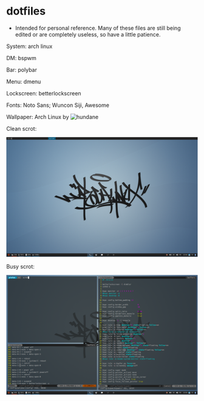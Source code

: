 # dotfiles
- Intended for personal reference. Many of these files are still being edited or are completely useless, so have a little patience.

System: arch linux

DM: bspwm

Bar: polybar

Menu: dmenu

Lockscreen: betterlockscreen

Fonts: Noto Sans; Wuncon Siji, Awesome

Wallpaper: Arch Linux by ![hundane](https://www.deviantart.com/art/Arch-Linux-163630829)

Clean scrot:

![Clean_Scrot](pics/clean.png)

Busy scrot:

![Clean_Scrot](pics/busy.png)


